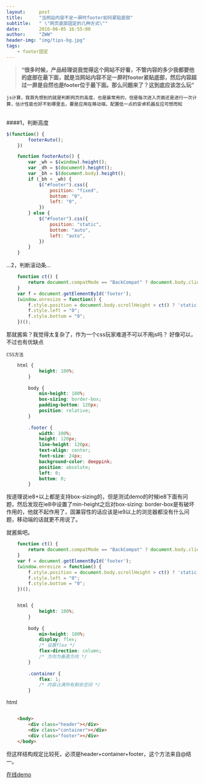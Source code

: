 ```yaml
---
layout:     post
title:      "当网站内容不足一屏时footer如何紧贴底部"
subtitle:   " \"网页底部固定的几种方式\""
date:       2016-06-05 16:55:00
author:     "ZWW"
header-img: "img/tips-bg.jpg"
tags:
    - footer固定
---
```


> **“很多时候，产品经理说我觉得这个网站不好看，不管内容的多少我都要他的底部在最下面，就是当网站内容不足一屏时footer紧贴底部，然后内容超过一屏是自然也是footer位于最下面。那么问题来了？这到底应该怎么玩”**




`js计算，我首先想到的就是判断网页的高度，也是最常用的，但是每次进入页面还是进行一次计算，估计性能也好不到哪里去，要是应用在移动端，配置低一点的安卓机器反应可想而知`



<br>
####1，判断高度

```js
$(function() {
        footerAuto();
    })

    function footerAuto() {
        var _wh = $(window).height();
        var _dh = $(document).height();
        var _bh = $(document.body).height();
        if (_bh < _wh) {
            $("#footer").css({
                position: "fixed",
                bottom: "0",
                left: "0",
            })
        } else {
            $("#footer").css({
                position: "static",
                bottom: "auto",
                left: "auto",
            })
        }
    }
```
...2，判断滚动条...

```js
    function ct() {
        return document.compatMode == "BackCompat" ? document.body.clientHeight : document.documentElement.clientHeight;
    }
    var f = document.getElementById('footer');
    (window.onresize = function() {
        f.style.position = document.body.scrollHeight > ct() ? 'static' : 'fixed';
        f.style.left = "0";
        f.style.bottom = "0";
    })();
```

那就酱紫？我觉得太复杂了，作为一个css玩家难道不可以不用js吗？
好像可以，不过也有优缺点

`CSS方法`

```css
    html {
            height: 100%;
        }
        
        body {
            min-height: 100%;
            box-sizing: border-box;
            padding-bottom: 120px;
            position: relative;
        }
        
        .footer {
            width: 100%;
            height: 120px;
            line-height: 120px;
            text-align: center;
            font-size: 24px;
            background-color: deeppink;
            position: absolute;
            left: 0;
            bottom: 0;
        }
```

按道理说ie8+以上都是支持box-sizing的，但是测试demo的时候ie8下面有问题，然后发现在ie8中设置了min-height之后对box-sizing: border-box是有破坏作用的，他就不起作用了，固兼容性的话应该是ie9以上的浏览器都没有什么问题，移动端的话就更不用说了。

就酱紫吧。

```js
    function ct() {
        return document.compatMode == "BackCompat" ? document.body.clientHeight : document.documentElement.clientHeight;
    }
    var f = document.getElementById('footer');
    (window.onresize = function() {
        f.style.position = document.body.scrollHeight > ct() ? 'static' : 'fixed';
        f.style.left = "0";
        f.style.bottom = "0";
    })();
```
```css

    html {
            height: 100%;
        }
        
        body {
            min-height: 100%;
            display: flex;
            /* 设置flex */
            flex-direction: column;
            /* 方向为垂直方向 */
        }
        
        .container {
            flex: 1;
            /* 内容占满所有剩余空间 */
        }
```
html
```html

    <body>
        <div class="header"></div>
        <div class="container"></div>
        <div class="footer"></div>
    </body>
```

但这样结构规定比较死，必须是header+container+footer，这个方法来自@结一。




<a href="http://www.zhangweiwei.cn/demo/article/footer.html " target="_blank">在线demo</a>






 


